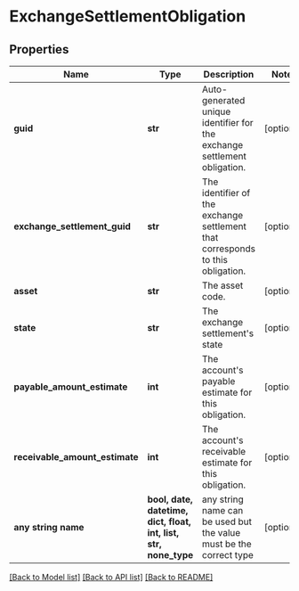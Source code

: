 # ExchangeSettlementObligation


## Properties
Name | Type | Description | Notes
------------ | ------------- | ------------- | -------------
**guid** | **str** | Auto-generated unique identifier for the exchange settlement obligation. | [optional] 
**exchange_settlement_guid** | **str** | The identifier of the exchange settlement that corresponds to this obligation. | [optional] 
**asset** | **str** | The asset code. | [optional] 
**state** | **str** | The exchange settlement&#39;s state | [optional] 
**payable_amount_estimate** | **int** | The account&#39;s payable estimate for this obligation. | [optional] 
**receivable_amount_estimate** | **int** | The account&#39;s receivable estimate for this obligation. | [optional] 
**any string name** | **bool, date, datetime, dict, float, int, list, str, none_type** | any string name can be used but the value must be the correct type | [optional]

[[Back to Model list]](../README.md#documentation-for-models) [[Back to API list]](../README.md#documentation-for-api-endpoints) [[Back to README]](../README.md)


